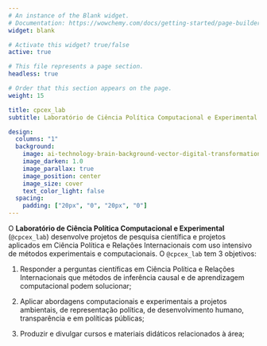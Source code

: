 ```yaml
---
# An instance of the Blank widget.
# Documentation: https://wowchemy.com/docs/getting-started/page-builder/
widget: blank

# Activate this widget? true/false
active: true

# This file represents a page section.
headless: true

# Order that this section appears on the page.
weight: 15

title: cpcex_lab
subtitle: Laboratório de Ciência Política Computacional e Experimental

design:
  columns: "1"
  background:
    image: ai-technology-brain-background-vector-digital-transformation-concept_53876-117820.webp
    image_darken: 1.0
    image_parallax: true
    image_position: center
    image_size: cover
    text_color_light: false
  spacing:
    padding: ["20px", "0", "20px", "0"]
---
```


O **Laboratório de Ciência Política Computacional e Experimental**  (`@cpcex_lab`) desenvolve projetos de pesquisa científica e projetos aplicados em Ciência Política e Relações Internacionais com uso intensivo de métodos experimentais e computacionais. O `@cpcex_lab` tem 3 objetivos:

1. Responder a perguntas científicas em Ciência Política e Relações Internacionais que métodos de inferência causal e de aprendizagem computacional podem solucionar;

2. Aplicar abordagens computacionais e experimentais a projetos ambientais, de representação política, de desenvolvimento humano, transparência e em políticas públicas;

3. Produzir e divulgar cursos e materiais didáticos relacionados à área;
